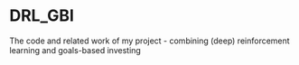 # DRL_GBI
The code and related work of my project - combining (deep) reinforcement learning and goals-based investing

